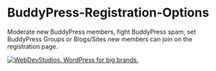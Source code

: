 BuddyPress-Registration-Options
===============================

Moderate new BuddyPress members, fight BuddyPress spam, set BuddyPress Groups or Blogs/Sites new members can join on the registration page.

<a href="https://webdevstudios.com/contact/"><img src="https://webdevstudios.com/wp-content/uploads/2018/04/wds-github-banner.png" alt="WebDevStudios. WordPress for big brands."></a>
